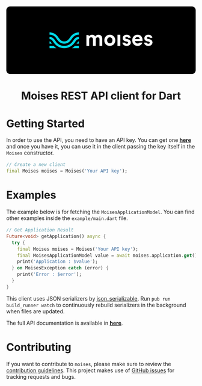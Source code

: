 

<h1 align="center">
  <img src="https://raw.githubusercontent.com/whosramoss/moises/main/resources/images/banner.png"/><br/><br/>
  Moises REST API client for Dart
</h1>

# Getting Started

In order to use the API, you need to have an API key. You can get one [**here**](https://developer.moises.ai/) and once you have it, you can use it in the client passing the key itself in the `Moises` constructor.

```dart
// Create a new client
final Moises moises = Moises('Your API key');
```
# Examples
The example below is for fetching the `MoisesApplicationModel`. You can find other examples inside the `example/main.dart` file.

```dart
// Get Application Result
Future<void> getApplication() async {
  try {
    final Moises moises = Moises('Your API key');
    final MoisesApplicationModel value = await moises.application.get();
    print('Application : $value');
  } on MoisesException catch (error) {
    print('Error : $error');
  }
}
```

This client uses JSON serializers by [json_serializable](https://pub.dev/packages/json_serializable). Run `pub run build_runner watch` to continuously rebuild serializers in the background when files are updated.

The full API documentation is available in [**here**](https://developer.moises.ai/docs). 

# Contributing

If you want to contribute to `moises`, please make sure to review the [contribution guidelines](https://github.com/whosramoss/moises/blob/master/CONTRIBUTING.md). This project makes use of [GitHub issues](https://github.com/whosramoss/moises/issues) for
tracking requests and bugs.

